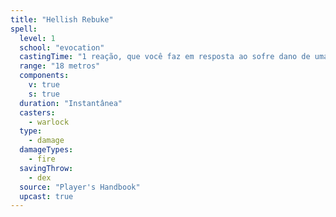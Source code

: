 ```yaml
---
title: "Hellish Rebuke"
spell:
  level: 1
  school: "evocation"
  castingTime: "1 reação, que você faz em resposta ao sofre dano de uma criatura a até 18 metros de você e que você possa ver"
  range: "18 metros"
  components:
    v: true
    s: true
  duration: "Instantânea"
  casters:
    - warlock
  type:
    - damage
  damageTypes:
    - fire
  savingThrow:
    - dex
  source: "Player's Handbook"
  upcast: true
---
```

